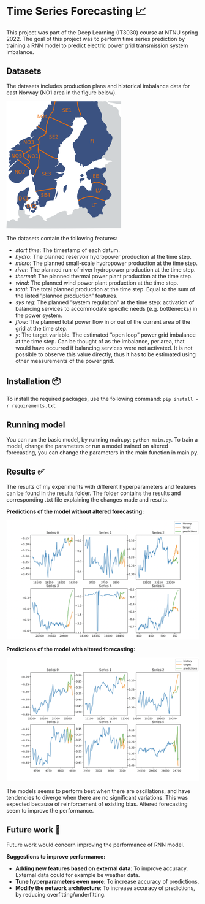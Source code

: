 # Time Series Forecasting 📈

This project was part of the Deep Learning (IT3030) course at NTNU spring 2022. The goal of this project was to perform time series prediction by training a RNN model to predict electric power grid transmission system imbalance.

## Datasets

The datasets includes production plans and historical imbalance data for east Norway (NO1 area in the figure below).

<img src="images/electricityPriceArea.png" alt="drawing" width="300"/>

The datasets contain the following features:

- *start time*: The timestamp of each datum.
- *hydro*: The planned reservoir hydropower production at the time step.
- *micro*: The planned small-scale hydropower production at the time step.
- *river*: The planned run-of-river hydropower production at the time step.
- *thermal*: The planned thermal power plant production at the time step.
- *wind*: The planned wind power plant production at the time step.
- *total*: The total planned production at the time step. Equal to the sum of the listed ”planned production” features.
- *sys reg*: The planned ”system regulation” at the time step: activation of balancing services to accommodate specific needs (e.g. bottlenecks) in the power system.
- *flow*: The planned total power flow in or out of the current area of the grid at the time step.
- *y*: The target variable. The estimated ”open loop” power grid imbalance at the time step. Can be thought of as the imbalance, per area, that would have occurred if balancing services were not activated. It is not possible to observe this value directly, thus it has to be estimated using other measurements of the power grid.

## Installation 📦

To install the required packages, use the following command: `pip install -r requirements.txt`

## Running model
You can run the basic model, by running main.py: `python main.py`.
To train a model, change the parameters or run a model trained on altered forecasting, you can change the parameters in the main function in main.py.

## Results ✅
The results of my experiments with different hyperparameters and features can be found in the [results](results) folder. The folder contains the results and corresponding .txt file explaining the changes made and results.

**Predictions of the model without altered forecasting:**

<img src="images/no_alt_forecasting_results.png" alt="drawing" width="600"/>

**Predictions of the model with altered forecasting:**

<img src="images/alt_forecasting_result.png" alt="drawing" width="600"/>

The models seems to perform best when there are oscillations, and have tendencies to diverge when there are no significant variations. This was expected because of reinforcement of existing bias. Altered forecasting seem to improve the performance.

## Future work 🚀
Future work would concern improving the performance of RNN model.

**Suggestions to improve performance:**
* **Adding new features based on external data**: To improve accuracy. External data could for example be weather data.
* **Tune hyperparameters even more**: To increase accuracy of predictions.
* **Modify the network architecture**: To increase accuracy of predictions, by reducing overfitting/underfitting.
